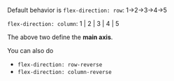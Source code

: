 Default behavior is `flex-direction: row`:
1->2->3->4->5

`flex-direction: column`:
1
|
2
|
3
|
4
|
5

The above two define the <b>main axis</b>.

You can also do 
 - `flex-direction: row-reverse`
 - `flex-direction: column-reverse`